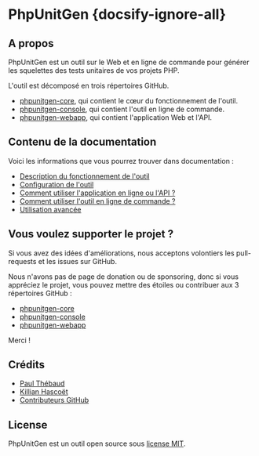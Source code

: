 # PhpUnitGen {docsify-ignore-all}

## A propos

PhpUnitGen est un outil sur le Web et en ligne de commande pour générer les
squelettes des tests unitaires de vos projets PHP.

L'outil est décomposé en trois répertoires GitHub.

- [phpunitgen-core](https://github.com/paul-thebaud/phpunitgen-core), qui contient le cœur du fonctionnement de l'outil.
- [phpunitgen-console](https://github.com/paul-thebaud/phpunitgen-console), qui contient l'outil en ligne de commande.
- [phpunitgen-webapp](https://github.com/paul-thebaud/phpunitgen-webapp), qui contient l'application Web et l'API.

## Contenu de la documentation

Voici les informations que vous pourrez trouver dans documentation :

- [Description du fonctionnement de l'outil](/fr/how-does-it-works.md)
- [Configuration de l'outil](/fr/configuration.md)
- [Comment utiliser l'application en ligne ou l'API ?](/fr/webapp.md)
- [Comment utiliser l'outil en ligne de commande ?](/fr/command-line.md)
- [Utilisation avancée](/fr/advanced-usage.md)

## Vous voulez supporter le projet ?

Si vous avez des idées d'améliorations, nous acceptons volontiers les pull-requests et les issues sur GitHub.

Nous n'avons pas de page de donation ou de sponsoring, donc si vous appréciez le projet, vous pouvez
mettre des étoiles ou contribuer aux 3 répertoires GitHub : 

- [phpunitgen-core](https://github.com/paul-thebaud/phpunitgen-core)
- [phpunitgen-console](https://github.com/paul-thebaud/phpunitgen-console)
- [phpunitgen-webapp](https://github.com/paul-thebaud/phpunitgen-webapp)

Merci !

## Crédits

- [Paul Thébaud](https://github/paul-thebaud)
- [Killian Hascoët](https://github.com/KillianH)
- [Contributeurs GitHub](https://github.com/paul-thebaud/phpunitgen-core/graphs/contributors)

## License

PhpUnitGen est un outil open source sous
[license MIT](https://opensource.org/licenses/MIT).

